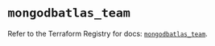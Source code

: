 # `mongodbatlas_team`

Refer to the Terraform Registry for docs: [`mongodbatlas_team`](https://registry.terraform.io/providers/mongodb/mongodbatlas/1.18.0/docs/resources/team).
